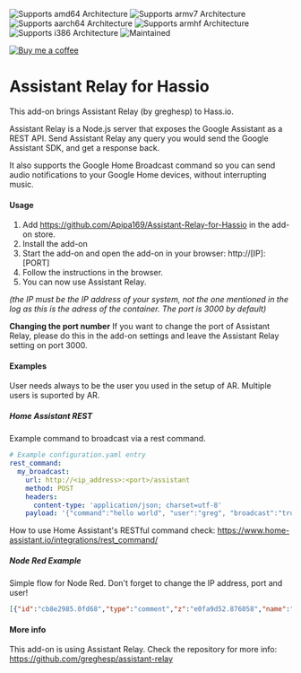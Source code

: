 ![Supports amd64 Architecture][amd64-shield]
![Supports armv7 Architecture][armv7-shield]
![Supports aarch64 Architecture][aarch64-shield]
![Supports armhf Architecture][armhf-shield]
![Supports i386 Architecture][i386-shield]
![Maintained][maintained-shield]

[![Buy me a coffee][buymeacoffee-shield]][buymeacoffee]

# Assistant Relay for Hassio
This add-on brings Assistant Relay (by greghesp) to Hass.io.

Assistant Relay is a Node.js server that exposes the Google Assistant as a REST API. Send Assistant Relay any query you would send the Google Assistant SDK, and get a response back.

It also supports the Google Home Broadcast command so you can send audio notifications to your Google Home devices, without interrupting music.


#### Usage

1. Add https://github.com/Apipa169/Assistant-Relay-for-Hassio in the add-on store.
2. Install the add-on
3. Start the add-on and open the add-on in your browser: http://[IP]:[PORT]
4. Follow the instructions in the browser.
5. You can now use Assistant Relay.

*(the IP must be the IP address of your system, not the one mentioned in the log as this is the adress of the container. The port is 3000 by default)*

**Changing the port number**
If you want to change the port of Assistant Relay, please do this in the add-on settings and leave the Assistant Relay setting on port 3000. 


#### Examples
User needs always to be the user you used in the setup of AR. Multiple users is suported by AR.

##### Home Assistant REST
Example command to broadcast via a rest command.
```yaml
# Example configuration.yaml entry
rest_command:
  my_broadcast:
    url: http://<ip_address>:<port>/assistant
    method: POST
    headers:
      content-type: 'application/json; charset=utf-8'
    payload: '{"command":"hello world", "user":"greg", "broadcast":"true"}'
```

How to use Home Assistant's RESTful command check: https://www.home-assistant.io/integrations/rest_command/

##### Node Red Example
Simple flow for Node Red. Don't forget to change the IP address, port and user!
```json
[{"id":"cb8e2985.0fd68","type":"comment","z":"e0fa9d52.876058","name":"Broadcast via Google Home","info":"","x":180,"y":180,"wires":[]},{"id":"37f701c2.826d96","type":"delay","z":"e0fa9d52.876058","name":"","pauseType":"rate","timeout":"5","timeoutUnits":"seconds","rate":"1","nbRateUnits":"10","rateUnits":"second","randomFirst":"1","randomLast":"5","randomUnits":"seconds","drop":true,"x":320,"y":220,"wires":[["d087aae2.ab98e"]]},{"id":"eba065b9.0d066","type":"http request","z":"e0fa9d52.876058","name":"post","method":"POST","ret":"obj","paytoqs":false,"url":"http://192.168.1.2:3000/assistant","tls":"","persist":false,"proxy":"","authType":"","x":730,"y":220,"wires":[[]]},{"id":"d087aae2.ab98e","type":"function","z":"e0fa9d52.876058","name":"set payload and headers","func":"msg.message = msg.payload;\nmsg.payload = {\n    \"name\": \"username\",\n    \"command\": msg.message,\n    \"broadcast\": true\n};\nmsg.headers = {};\nmsg.headers['Content-Type'] = 'application/json';\nreturn msg;","outputs":1,"noerr":0,"x":530,"y":220,"wires":[["eba065b9.0d066"]]},{"id":"e63ec3ee.7abb68","type":"inject","z":"e0fa9d52.876058","name":"","topic":"","payload":"Hello everyone!","payloadType":"str","repeat":"","crontab":"","once":false,"onceDelay":0.1,"x":140,"y":220,"wires":[["37f701c2.826d96"]]}]
```


#### More info
This add-on is using Assistant Relay. Check the repository for more info: https://github.com/greghesp/assistant-relay




[buymeacoffee-shield]: https://www.buymeacoffee.com/assets/img/guidelines/download-assets-sm-2.svg
[buymeacoffee]: https://www.buymeacoffee.com/apipa
[aarch64-shield]: https://img.shields.io/badge/aarch64-no-red.svg
[amd64-shield]: https://img.shields.io/badge/amd64-yes-green.svg
[armhf-shield]: https://img.shields.io/badge/armhf-no-red.svg
[armv7-shield]: https://img.shields.io/badge/armv7-yes-green.svg
[i386-shield]: https://img.shields.io/badge/i386-no-red.svg
[maintained-shield]: https://img.shields.io/badge/maintained-yes-green.svg
